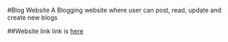 #Blog Website
A Blogging website where user can post, read, update and create new blogs

##Website link
link is [here](https://myblog-sampleproject.herokuapp.com/login)